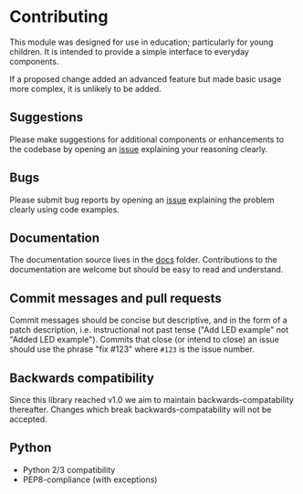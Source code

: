 # Contributing

This module was designed for use in education; particularly for young children.
It is intended to provide a simple interface to everyday components.

If a proposed change added an advanced feature but made basic usage more
complex, it is unlikely to be added.

## Suggestions

Please make suggestions for additional components or enhancements to the
codebase by opening an
[issue](https://github.com/RPi-Distro/python-gpiozero/issues) explaining your
reasoning clearly.

## Bugs

Please submit bug reports by opening an
[issue](https://github.com/RPi-Distro/python-gpiozero/issues) explaining the
problem clearly using code examples.

## Documentation

The documentation source lives in the
[docs](https://github.com/RPi-Distro/python-gpiozero/tree/master/docs) folder.
Contributions to the documentation are welcome but should be easy to read and
understand.

## Commit messages and pull requests

Commit messages should be concise but descriptive, and in the form of a patch
description, i.e. instructional not past tense ("Add LED example" not "Added
LED example"). Commits that close (or intend to close) an issue should use the
phrase "fix #123" where `#123` is the issue number.

## Backwards compatibility

Since this library reached v1.0 we aim to maintain backwards-compatability
thereafter. Changes which break backwards-compatability will not be accepted.

## Python

- Python 2/3 compatibility
- PEP8-compliance (with exceptions)
